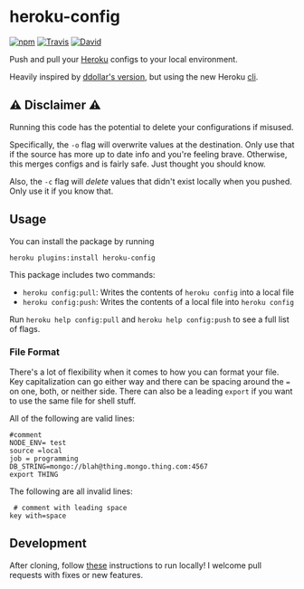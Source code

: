 # heroku-config

[![npm](https://img.shields.io/npm/v/heroku-config.svg?maxAge=259200)](https://www.npmjs.com/package/heroku-config) [![Travis](https://img.shields.io/travis/xavdid/heroku-config.svg?maxAge=259200)](https://travis-ci.org/xavdid/heroku-config) [![David](https://img.shields.io/david/xavdid/heroku-config.svg?maxAge=259200)](https://david-dm.org/xavdid/heroku-config)


Push and pull your [Heroku](https://www.heroku.com) configs to your local environment.

Heavily inspired by [ddollar's version](https://github.com/ddollar/heroku-config), but using the new Heroku [cli](https://github.com/heroku/cli).

## :warning: Disclaimer :warning:

Running this code has the potential to delete your configurations if misused.

Specifically, the `-o` flag will overwrite values at the destination. Only use that if the source has more up to date info and you're feeling brave. Otherwise, this merges configs and is fairly safe. Just thought you should know.

Also, the `-c` flag will _delete_ values that didn't exist locally when you pushed. Only use it if you know that.

## Usage

You can install the package by running

```shell
heroku plugins:install heroku-config

```

This package includes two commands:

* `heroku config:pull`: Writes the contents of `heroku config` into a local file
* `heroku config:push`: Writes the contents of a local file into `heroku config`

Run `heroku help config:pull` and `heroku help config:push` to see a full list of flags.

### File Format

There's a lot of flexibility when it comes to how you can format your file. Key capitalization can go either way and there can be spacing around the `=` on one, both, or neither side. There can also be a leading `export` if you want to use the same file for shell stuff.

All of the following are valid lines:

```
#comment
NODE_ENV= test
source =local
job = programming
DB_STRING=mongo://blah@thing.mongo.thing.com:4567
export THING
```

The following are all invalid lines:

```
 # comment with leading space
key with=space
```

## Development

After cloning, follow [these](https://devcenter.heroku.com/articles/developing-cli-plug-ins#installing-the-plugin) instructions to run locally! I welcome pull requests with fixes or new features.
